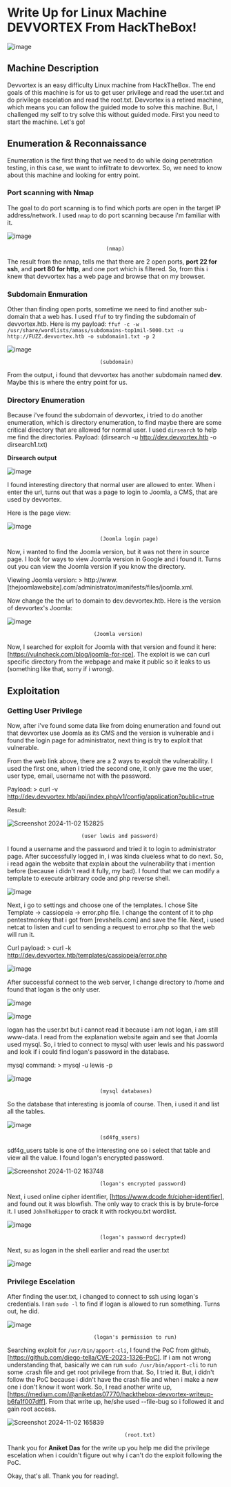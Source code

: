 # Write Up for Linux Machine DEVVORTEX From HackTheBox!

![image](https://github.com/user-attachments/assets/4dd5af75-f9a8-499e-a1e8-31b9dc296b8e)

## Machine Description
Devvortex is an easy difficulty Linux machine from HackTheBox. The end goals of this machine is for us to get user privilege and read the user.txt and do privilege escelation and read the root.txt.
Devvortex is a retired machine, which means you can follow the guided mode to solve this machine. But, I challenged my self to try solve this without guided mode. First you need to start the machine. Let's go!

## Enumeration & Reconnaissance 
Enumeration is the first thing that we need to do while doing penetration testing, in this case, we want to infiltrate to devvortex. So, we need to know about this machine and looking for entry point.

### Port scanning with Nmap
The goal to do port scanning is to find which ports are open in the target IP address/network. I used `nmap` to do port scanning because i'm familiar with it.

![image](https://github.com/user-attachments/assets/6f6f6bb7-1c21-4f07-9397-d97ac44a8778)

                                    (nmap)

The result from the nmap, tells me that there are 2 open ports, **port 22 for ssh**, and **port 80 for http**, and one port which is filtered. So, from this i knew that devvortex has a web page and browse that on my browser.

### Subdomain Enmuration 
Other than finding open ports, sometime we need to find another sub-domain that a web has. I used `ffuf` to try finding the subdomain of devvortex.htb. Here is my payload: `ffuf -c -w /usr/share/wordlists/amass/subdomains-top1mil-5000.txt -u http://FUZZ.devvortex.htb -o subdomain1.txt -p 2`

![image](https://github.com/user-attachments/assets/c3b492fc-f091-4b71-a594-540f36f20248)

                                  (subdomain)

From the output, i found that devvortex has another subdomain named **dev**. Maybe this is where the entry point for us.

### Directory Enumeration
Because i've found the subdomain of devvortex, i tried to do another enumeration, which is directory enumeration, to find maybe there are some critical directory that are allowed for normal user. I used `dirsearch` to help me find the directories.
Payload: 
(dirsearch -u http://dev.devvortex.htb -o dirsearch1.txt)

**Dirsearch output**

![image](https://github.com/user-attachments/assets/9855a7a3-439c-40ac-9ff4-2a3ba50d68ff)

I found interesting directory that normal user are allowed to enter. When i enter the url, turns out that was a page to login to Joomla, a CMS, that are used by devvortex.

Here is the page view:

![image](https://github.com/user-attachments/assets/6573cd78-0ef0-43a4-bf83-a22131733c16)

                                  (Joomla login page)

Now, i wanted to find the Joomla version, but it was not there in source page. I look for ways to view Joomla version in Google and i found it. Turns out you can view the Joomla version if you know the directory.

Viewing Joomla version: > http://www.[thejoomlawebsite].com/administrator/manifests/files/joomla.xml.

Now change the the url to domain to dev.devvortex.htb. Here is the version of devvortex's Joomla:

![image](https://github.com/user-attachments/assets/67f3a279-c622-41f8-a89f-f69c4999bf42)

                                (Joomla version)

Now, I searched for exploit for Joomla with that version and found it here: [https://vulncheck.com/blog/joomla-for-rce]. The exploit is we can curl specific directory from the webpage and make it public so it leaks to us (something like that, sorry if i wrong).

## Exploitation

### Getting User Privilege
Now, after i've found some data like from doing enumeration and found out that devvortex use Joomla as its CMS and the version is vulnerable and i found the login page for administrator, next thing is try to exploit that vulnerable.

From the web link above, there are a 2 ways to exploit the vulnerability. I used the first one, when i tried the second one, it only gave me the user, user type, email, username not with the password.

Payload: > curl -v http://dev.devvortex.htb/api/index.php/v1/config/application?public=true

Result:

![Screenshot 2024-11-02 152825](https://github.com/user-attachments/assets/fe3f4e00-ae69-44d7-afd4-9165d38c76d4)

                            (user lewis and password)

I found a username and the password and tried it to login to administrator page. After successfully logged in, i was kinda clueless what to do next. So, i read again the website that explain about the vulnerability that i mention before (because i didn't read it fully, my bad). I found that we can modify a template to execute arbitrary code and php reverse shell.


![image](https://github.com/user-attachments/assets/065a13e7-c327-4626-8b55-d56ade97a148)

Next, i go to settings and choose one of the templates. I chose Site Template -> cassiopeia -> error.php file. I change the content of it to php pentestmonkey that i got from [revshells.com] and save the file. Next, i used netcat to listen and curl to sending a request to error.php so that the web will run it.

Curl payload: > curl -k http://dev.devvortex.htb/templates/cassiopeia/error.php

![image](https://github.com/user-attachments/assets/450dce9b-59fa-488c-9f5d-06c811fee2c5)

After successful connect to the web server, I change directory to /home and found that logan is the only user.

![image](https://github.com/user-attachments/assets/3175333a-3872-491f-bb8c-b74bea535c86)

![image](https://github.com/user-attachments/assets/c714cc63-61ac-425a-8254-dd4615d95723)

logan has the user.txt but i cannot read it because i am not logan, i am still www-data. I read from the explanation website again and see that Joomla used mysql. So, i tried to connect to mysql with user lewis and his password and look if i could find logan's password in the database.

mysql command: > mysql -u lewis -p 

![image](https://github.com/user-attachments/assets/9d1cea69-2a2d-4a4f-9778-ad8fff0f125b)

                                  (mysql databases)

So the database that interesting is joomla of course. Then, i used it and list all the tables.

![image](https://github.com/user-attachments/assets/3fdca95f-49ab-4e95-92a5-2a9024150969)

                                  (sd4fg_users)

sdf4g_users table is one of the interesting one so i select that table and view all the value. I found logan's encrypted password.

![Screenshot 2024-11-02 163748](https://github.com/user-attachments/assets/ec17184f-c6cd-48d0-9033-a13c905cdddd)

                                  (logan's encrypted password)

Next, i used online cipher identifier, [https://www.dcode.fr/cipher-identifier], and found out it was blowfish. The only way to crack this is by brute-force it.
I used `JohnTheRipper` to crack it with rockyou.txt wordlist. 

![image](https://github.com/user-attachments/assets/84c332d9-ff98-43db-a8bc-8608d690d617)

                                  (logan's password decrypted)

Next, su as logan in the shell earlier and read the user.txt


![image](https://github.com/user-attachments/assets/61fa3bf7-7f28-4999-8503-cd65123d3e7f)


### Privilege Escelation

After finding the user.txt, i changed to connect to ssh using logan's credentials. I ran `sudo -l` to find if logan is allowed to run something. Turns out, he did.

![image](https://github.com/user-attachments/assets/f964a301-298d-484b-bea0-0c72cba8cdb9)

                                (logan's permission to run)

Searching exploit for `/usr/bin/apport-cli`, I found the PoC from github, [https://github.com/diego-tella/CVE-2023-1326-PoC]. If i am not wrong understanding that, basically we can run `sudo /usr/bin/apport-cli` to run some .crash file and get root privilege from that. So, I tried it. But, i didn't follow the PoC because i didn't have the crash file and when i make a new one i don't know it wont work.
So, I read another write up, [https://medium.com/@aniketdas07770/hackthebox-devvortex-writeup-b6fa1f007dff]. From that write up, he/she used --file-bug so i followed it and gain root access.

![Screenshot 2024-11-02 165839](https://github.com/user-attachments/assets/ab2863f2-e3cb-4154-96e4-9242fb908e78)

                                          (root.txt)

Thank you for **Aniket Das** for the write up you help me did the privilege escelation when i couldn't figure out why i can't do the exploit following the PoC.

Okay, that's all. Thank you for reading!.











